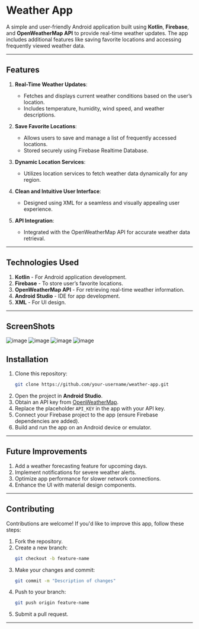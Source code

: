 # Weather App

A simple and user-friendly Android application built using **Kotlin**, **Firebase**, and **OpenWeatherMap API** to provide real-time weather updates. The app includes additional features like saving favorite locations and accessing frequently viewed weather data.

---

## Features

1. **Real-Time Weather Updates**:

   - Fetches and displays current weather conditions based on the user’s location.
   - Includes temperature, humidity, wind speed, and weather descriptions.

2. **Save Favorite Locations**:

   - Allows users to save and manage a list of frequently accessed locations.
   - Stored securely using Firebase Realtime Database.

3. **Dynamic Location Services**:

   - Utilizes location services to fetch weather data dynamically for any region.

4. **Clean and Intuitive User Interface**:

   - Designed using XML for a seamless and visually appealing user experience.

5. **API Integration**:

   - Integrated with the OpenWeatherMap API for accurate weather data retrieval.

---

## Technologies Used

1. **Kotlin** - For Android application development.
2. **Firebase** - To store user’s favorite locations.
3. **OpenWeatherMap API** - For retrieving real-time weather information.
4. **Android Studio** - IDE for app development.
5. **XML** - For UI design.

---
## ScreenShots
![image](https://github.com/user-attachments/assets/a1e89f5e-11c7-46a8-b583-c96578ca2f3c)
![image](https://github.com/user-attachments/assets/3a24dbd4-9302-40e3-9d2a-b2fe60bcff8c)
![image](https://github.com/user-attachments/assets/75bcb03b-f5d6-4937-ae24-6c360835884f)
![image](https://github.com/user-attachments/assets/1a47a870-1148-4bb5-85e7-f4babc0f42bb)




## Installation

1. Clone this repository:
   ```bash
   git clone https://github.com/your-username/weather-app.git
   ```
2. Open the project in **Android Studio**.
3. Obtain an API key from [OpenWeatherMap](https://openweathermap.org/api).
4. Replace the placeholder `API_KEY` in the app with your API key.
5. Connect your Firebase project to the app (ensure Firebase dependencies are added).
6. Build and run the app on an Android device or emulator.

---

## Future Improvements

1. Add a weather forecasting feature for upcoming days.
2. Implement notifications for severe weather alerts.
3. Optimize app performance for slower network connections.
4. Enhance the UI with material design components.

---

## Contributing

Contributions are welcome! If you'd like to improve this app, follow these steps:

1. Fork the repository.
2. Create a new branch:
   ```bash
   git checkout -b feature-name
   ```
3. Make your changes and commit:
   ```bash
   git commit -m "Description of changes"
   ```
4. Push to your branch:
   ```bash
   git push origin feature-name
   ```
5. Submit a pull request.

---

##

